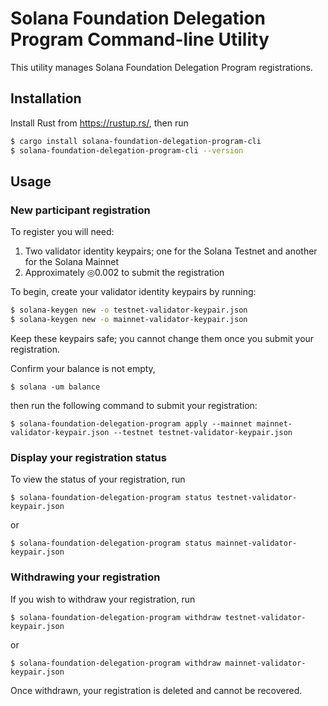 # Solana Foundation Delegation Program Command-line Utility

This utility manages Solana Foundation Delegation Program registrations.

## Installation
Install Rust from https://rustup.rs/, then run
```bash
$ cargo install solana-foundation-delegation-program-cli
$ solana-foundation-delegation-program-cli --version
```

## Usage

### New participant registration

To register you will need:
1. Two validator identity keypairs; one for the Solana Testnet and another for the Solana Mainnet
2. Approximately ◎0.002 to submit the registration


To begin, create your validator identity keypairs by running:
```bash
$ solana-keygen new -o testnet-validator-keypair.json
$ solana-keygen new -o mainnet-validator-keypair.json
```
Keep these keypairs safe; you cannot change them once you submit your
registration.

Confirm your balance is not empty,
```
$ solana -um balance
```
then run the following command to submit your registration:
```
$ solana-foundation-delegation-program apply --mainnet mainnet-validator-keypair.json --testnet testnet-validator-keypair.json
```

### Display your registration status
To view the status of your registration, run
```
$ solana-foundation-delegation-program status testnet-validator-keypair.json
```
or
```
$ solana-foundation-delegation-program status mainnet-validator-keypair.json
```

### Withdrawing your registration
If you wish to withdraw your registration, run
```
$ solana-foundation-delegation-program withdraw testnet-validator-keypair.json
```
or
```
$ solana-foundation-delegation-program withdraw mainnet-validator-keypair.json
```
Once withdrawn, your registration is deleted and cannot be recovered.
